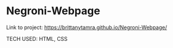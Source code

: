 # Negroni-Webpage


Link to project: https://brittanytamra.github.io/Negroni-Webpage/

TECH USED: HTML, CSS


